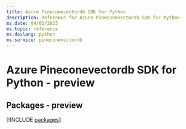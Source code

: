 ```yaml
---
title: Azure Pineconevectordb SDK for Python
description: Reference for Azure Pineconevectordb SDK for Python
ms.date: 04/01/2025
ms.topic: reference
ms.devlang: python
ms.service: pineconevectordb
---
```

# Azure Pineconevectordb SDK for Python - preview
## Packages - preview
[!INCLUDE [packages](pineconevectordb-index.md)]
